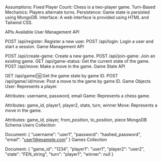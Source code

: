 Assumptions:
Fixed Player Count: Chess is a two-player game.
Turn-Based Mechanics: Players alternate turns.
Persistence: Game state is persisted using MongoDB.
Interface: A web interface is provided using HTML and Tailwind CSS.

APIs Available
User Management API

POST /api/register: Register a new user.
POST /api/login: Login a user and start a session.
Game Management API

POST /api/create-game: Create a new game.
POST /api/join-game: Join an existing game.
GET /api/game-status: Get the current state of the game.
POST /api/move: Make a move in the game.
Game State API

GET /api/game/:id: Get the game state by game ID.
POST /api/game/:id/move: Post a move to the game by game ID.
Game Objects
User: Represents a player.

Attributes: username, password, email
Game: Represents a chess game.

Attributes: game_id, player1, player2, state, turn, winner
Move: Represents a move in the game.

Attributes: game_id, player, from_position, to_position, piece
MongoDB Schema
Users Collection

Document: { "username": "user1", "password": "hashed_password", "email": "user1@example.com" }
Games Collection

Document: { "game_id": "1234", "player1": "user1", "player2": "user2", "state": "FEN_string", "turn": "player1", "winner": null }